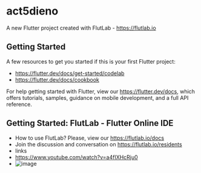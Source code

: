 # act5dieno

A new Flutter project created with FlutLab - https://flutlab.io

## Getting Started

A few resources to get you started if this is your first Flutter project:

- https://flutter.dev/docs/get-started/codelab
- https://flutter.dev/docs/cookbook

For help getting started with Flutter, view our
https://flutter.dev/docs, which offers tutorials,
samples, guidance on mobile development, and a full API reference.

## Getting Started: FlutLab - Flutter Online IDE

- How to use FlutLab? Please, view our https://flutlab.io/docs
- Join the discussion and conversation on https://flutlab.io/residents
- links
- https://www.youtube.com/watch?v=a4fIXHcRju0
- ![image](https://github.com/chrissss25/act5-diseno/assets/144642553/6354b22f-8d53-47dd-a788-e2a9b80cb93f)

